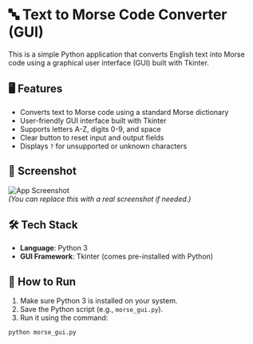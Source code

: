 # 🔤 Text to Morse Code Converter (GUI)

This is a simple Python application that converts English text into Morse code using a graphical user interface (GUI) built with Tkinter.

## 🖥️ Features

- Converts text to Morse code using a standard Morse dictionary
- User-friendly GUI interface built with Tkinter
- Supports letters A-Z, digits 0-9, and space
- Clear button to reset input and output fields
- Displays `?` for unsupported or unknown characters

## 📸 Screenshot

![App Screenshot](#)  
*(You can replace this with a real screenshot if needed.)*

## 🛠️ Tech Stack

- **Language**: Python 3
- **GUI Framework**: Tkinter (comes pre-installed with Python)

## 🚀 How to Run

1. Make sure Python 3 is installed on your system.
2. Save the Python script (e.g., `morse_gui.py`).
3. Run it using the command:

```bash
python morse_gui.py
